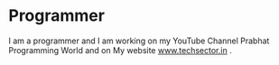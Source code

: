 # Programmer
I am a programmer and I am working on my YouTube Channel Prabhat Programming World and on My website www.techsector.in .

